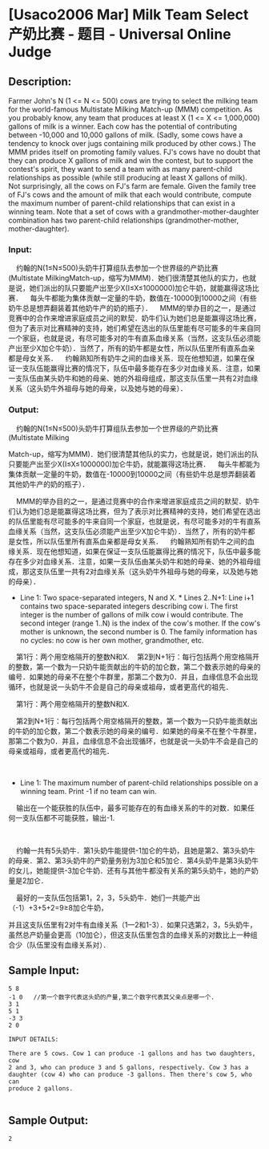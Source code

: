 # [Usaco2006 Mar] Milk Team Select 产奶比赛 - 题目 - Universal Online Judge

## Description: 

Farmer John's N (1 <= N <= 500) cows are trying to select the milking team for the world-famous Multistate Milking Match-up (MMM) competition. As you probably know, any team that produces at least X (1 <= X <= 1,000,000) gallons of milk is a winner.  Each cow has the potential of contributing between -10,000 and 10,000 gallons of milk. (Sadly, some cows have a tendency to knock over jugs containing milk produced by other cows.)  The MMM prides itself on promoting family values. FJ's cows have no doubt that they can produce X gallons of milk and win the contest, but to support the contest's spirit, they want to send a team with as many parent-child relationships as possible (while still producing at least X gallons of milk). Not surprisingly, all the cows on FJ's farm are female.  Given the family tree of FJ's cows and the amount of milk that each would contribute, compute the maximum number of parent-child relationships that can exist in a winning team. Note that a set of cows with a grandmother-mother-daughter combination has two parent-child relationships (grandmother-mother, mother-daughter).

### Input: 

    约翰的N(1≤N≤500)头奶牛打算组队去参加一个世界级的产奶比赛(Multistate MilkingMatch-up，缩写为MMM)．她们很清楚其他队的实力，也就是说，她们派出的队只要能产出至少X(I≤X≤1000000)加仑牛奶，就能赢得这场比赛．    每头牛都能为集体贡献一定量的牛奶，数值在-10000到10000之间（有些奶牛总是想弄翻装着其他奶牛产的奶的瓶子）．    MMM的举办目的之一，是通过竞赛中的合作来增进家庭成员之间的默契．奶牛们认为她们总是能赢得这场比赛，但为了表示对比赛精神的支持，她们希望在选出的队伍里能有尽可能多的牛来自同一个家庭，也就是说，有尽可能多对的牛有直系血缘关系（当然，这支队伍必须能产出至少X加仑牛奶）．当然了，所有的奶牛都是女性，所以队伍里所有直系血亲都是母女关系．    约翰熟知所有奶牛之间的血缘关系．现在他想知道，如果在保证一支队伍能赢得比赛的情况下，队伍中最多能存在多少对血缘关系．注意，如果一支队伍由某头奶牛和她的母亲、她的外祖母组成，那这支队伍里一共有2对血缘关系（这头奶牛外祖母与她的母亲，以及她与她的母亲）．

### Output: 



    约翰的N(1≤N≤500)头奶牛打算组队去参加一个世界级的产奶比赛(Multistate Milking

Match-up，缩写为MMM)．她们很清楚其他队的实力，也就是说，她们派出的队只要能产出至少X(I≤X≤1000000)加仑牛奶，就能赢得这场比赛．    每头牛都能为集体贡献一定量的牛奶，数值在-10000到10000之间（有些奶牛总是想弄翻装着其他奶牛产的奶的瓶子）．

    MMM的举办目的之一，是通过竞赛中的合作来增进家庭成员之间的默契．奶牛们认为她们总是能赢得这场比赛，但为了表示对比赛精神的支持，她们希望在选出的队伍里能有尽可能多的牛来自同一个家庭，也就是说，有尽可能多对的牛有直系血缘关系（当然，这支队伍必须能产出至少X加仑牛奶）．当然了，所有的奶牛都是女性，所以队伍里所有直系血亲都是母女关系．    约翰熟知所有奶牛之间的血缘关系．现在他想知道，如果在保证一支队伍能赢得比赛的情况下，队伍中最多能存在多少对血缘关系．注意，如果一支队伍由某头奶牛和她的母亲、她的外祖母组成，那这支队伍里一共有2对血缘关系（这头奶牛外祖母与她的母亲，以及她与她的母亲）．



* Line 1: Two space-separated integers, N and X.  * Lines 2..N+1: Line i+1 contains two space-separated integers         describing cow i. The first integer is the number of gallons         of milk cow i would contribute. The second integer (range         1..N) is the index of the cow's mother. If the cow's mother is         unknown, the second number is 0. The family information has no         cycles: no cow is her own mother, grandmother, etc. 

    第1行：两个用空格隔开的整数N和X.    第2到N+1行：每行包括两个用空格隔开的整数，第一个数为一只奶牛能贡献出的牛奶的加仑数，第二个数表示她的母亲的编号．如果她的母亲不在整个牛群里，那第二个数为0．并且，血缘信息不会出现循环，也就是说一头奶牛不会是自己的母亲或祖母，或者更高代的祖先．   

    第1行：两个用空格隔开的整数N和X.

    第2到N+1行：每行包括两个用空格隔开的整数，第一个数为一只奶牛能贡献出的牛奶的加仑数，第二个数表示她的母亲的编号．如果她的母亲不在整个牛群里，那第二个数为0．并且，血缘信息不会出现循环，也就是说一头奶牛不会是自己的母亲或祖母，或者更高代的祖先．



   



* Line 1: The maximum number of parent-child relationships possible on         a winning team. Print -1 if no team can win.



    输出在一个能获胜的队伍中，最多可能存在的有血缘关系的牛的对数．如果任何一支队伍都不可能获胜，输出-1.



 

    约翰一共有5头奶牛．第1头奶牛能提供-1加仑的牛奶，且她是第2、第3头奶牛的母亲．第2、第3头奶牛的产奶量务别为3加仑和5加仑．第4头奶牛是第3头奶牛的女儿，她能提供-3加仑牛奶．还有与其他牛都没有关系的第5头奶牛，她的产奶量是2加仑．

    最好的一支队伍包括第1，2，3，5头奶牛．她们一共能产出（-1）+3+5+2=9≥8加仑牛奶，

并且这支队伍里有2对牛有血缘关系（1—2和1-3）．如果只选第2，3，5头奶牛，虽然总产奶量会更高（10加仑），但这支队伍里包含的血缘关系的对数比上一种组合少（队伍里没有血缘关系对）．


## Sample Input: 
```
5 8
-1 0   //第一个数字代表这头奶的产量,第二个数字代表其父亲点是哪一个.
3 1
5 1
-3 3
2 0

INPUT DETAILS:

There are 5 cows. Cow 1 can produce -1 gallons and has two daughters, cow
2 and 3, who can produce 3 and 5 gallons, respectively. Cow 3 has a
daughter (cow 4) who can produce -3 gallons. Then there's cow 5, who can
produce 2 gallons.


```

## Sample Output: 
```
2


```

